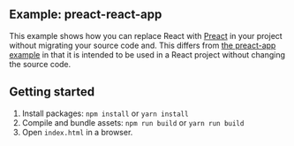 ## Example: preact-react-app

This example shows how you can replace React with [Preact](https://preactjs.com/) in your project without migrating your source code and. This differs from [the preact-app example](https://github.com/CMSgov/design-system/tree/main/examples/preact-app) in that it is intended to be used in a React project without changing the source code.

## Getting started

1. Install packages: `npm install` or `yarn install`
1. Compile and bundle assets: `npm run build` or `yarn run build`
1. Open `index.html` in a browser.
